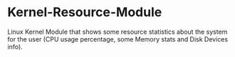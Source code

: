 # Kernel-Resource-Module
Linux Kernel Module that shows some resource statistics about the system for the user (CPU usage percentage, some Memory stats and Disk Devices info).
